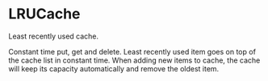 # LRUCache
Least recently used cache. 

Constant time put, get and delete.
Least recently used item goes on top of the cache list in constant time.
When adding new items to cache, the cache will keep its capacity automatically and remove the oldest item.
